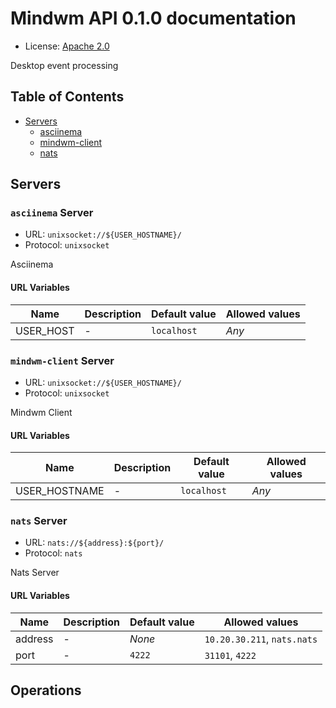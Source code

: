 # Mindwm API 0.1.0 documentation

* License: [Apache 2.0](https://www.apache.org/licenses/LICENSE-2.0)

Desktop event processing


## Table of Contents

* [Servers](#servers)
  * [asciinema](#asciinema-server)
  * [mindwm-client](#mindwm-client-server)
  * [nats](#nats-server)

## Servers

### `asciinema` Server

* URL: `unixsocket://${USER_HOSTNAME}/`
* Protocol: `unixsocket`

Asciinema

#### URL Variables

| Name | Description | Default value | Allowed values |
|---|---|---|---|
| USER_HOST | - | `localhost` | _Any_ |


### `mindwm-client` Server

* URL: `unixsocket://${USER_HOSTNAME}/`
* Protocol: `unixsocket`

Mindwm Client      


#### URL Variables

| Name | Description | Default value | Allowed values |
|---|---|---|---|
| USER_HOSTNAME | - | `localhost` | _Any_ |


### `nats` Server

* URL: `nats://${address}:${port}/`
* Protocol: `nats`

Nats Server


#### URL Variables

| Name | Description | Default value | Allowed values |
|---|---|---|---|
| address | - | _None_ | `10.20.30.211`, `nats.nats` |
| port | - | `4222` | `31101`, `4222` |


## Operations

